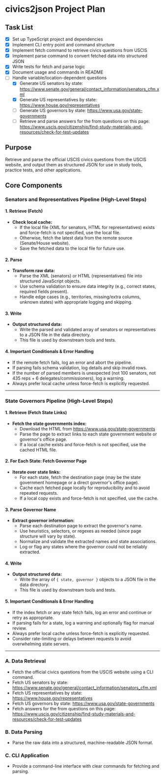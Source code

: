 # civics2json Project Plan

## Task List

- [x] Set up TypeScript project and dependencies
- [x] Implement CLI entry point and command structure
- [x] Implement fetch command to retrieve civics questions from USCIS
- [x] Implement parse command to convert fetched data into structured JSON
- [x] Write tests for fetch and parse logic
- [x] Document usage and commands in README
- [ ] Handle variable/location-dependent questions
  - [x] Generate US senators by state: https://www.senate.gov/general/contact_information/senators_cfm.xml
  - [x] Generate US representatives by state: https://www.house.gov/representatives
  - [ ] Generate US governors by state: https://www.usa.gov/state-governments
  - [ ] Retrieve and parse answers for the from questions on this page: https://www.uscis.gov/citizenship/find-study-materials-and-resources/check-for-test-updates

## Purpose

Retrieve and parse the official USCIS civics questions from the USCIS website, and output them as structured JSON for use in study tools, practice tests, and other applications.

## Core Components

### Senators and Representatives Pipeline (High-Level Steps)

#### 1. Retrieve (Fetch)
- **Check local cache:**
  - If the local file (XML for senators, HTML for representatives) exists and force-fetch is not specified, use the local file.
  - Otherwise, fetch the latest data from the remote source (Senate/House website).
  - Save the fetched data to the local file for future use.

#### 2. Parse
- **Transform raw data:**
  - Parse the XML (senators) or HTML (representatives) file into structured JavaScript objects.
  - Use schema validation to ensure data integrity (e.g., correct states, required fields present).
  - Handle edge cases (e.g., territories, missing/extra columns, unknown states) with appropriate logging and skipping.

#### 3. Write
- **Output structured data:**
  - Write the parsed and validated array of senators or representatives to a JSON file in the data directory.
  - This file is used by downstream tools and tests.

#### 4. Important Conditionals & Error Handling
- If the remote fetch fails, log an error and abort the pipeline.
- If parsing fails schema validation, log details and skip invalid rows.
- If the number of parsed members is unexpected (not 100 senators, not 435 reps + 6 delegates/commissioners), log a warning.
- Always prefer local cache unless force-fetch is explicitly requested.

---

### State Governors Pipeline (High-Level Steps)

#### 1. Retrieve (Fetch State Links)
- **Fetch the state governments index:**
  - Download the HTML from https://www.usa.gov/state-governments
  - Parse the page to extract links to each state government website or governor's office page.
  - If a local cache exists and force-fetch is not specified, use the cached HTML file.

#### 2. For Each State: Fetch Governor Page
- **Iterate over state links:**
  - For each state, fetch the destination page (may be the state government homepage or a direct governor's office page).
  - Cache each fetched page locally for reproducibility and to avoid repeated requests.
  - If a local copy exists and force-fetch is not specified, use the cache.

#### 3. Parse Governor Name
- **Extract governor information:**
  - Parse each destination page to extract the governor's name.
  - Use heuristics, selectors, or regexes as needed (since page structure will vary by state).
  - Normalize and validate the extracted names and state associations.
  - Log or flag any states where the governor could not be reliably extracted.

#### 4. Write
- **Output structured data:**
  - Write the array of `{ state, governor }` objects to a JSON file in the data directory.
  - This file is used by downstream tools and tests.

#### 5. Important Conditionals & Error Handling
- If the index fetch or any state fetch fails, log an error and continue or retry as appropriate.
- If parsing fails for a state, log a warning and optionally flag for manual review.
- Always prefer local cache unless force-fetch is explicitly requested.
- Consider rate-limiting or delays between requests to avoid overwhelming state servers.

---

### A. Data Retrieval

- Fetch the official civics questions from the USCIS website using a CLI command.
- Fetch US senators by state: https://www.senate.gov/general/contact_information/senators_cfm.xml
- Fetch US representatives by state: https://www.house.gov/representatives
- Fetch US governors by state: https://www.usa.gov/state-governments
- Fetch answers for the from questions on this page: https://www.uscis.gov/citizenship/find-study-materials-and-resources/check-for-test-updates

### B. Data Parsing

- Parse the raw data into a structured, machine-readable JSON format.

### C. CLI Application

- Provide a command-line interface with clear commands for fetching and parsing.
